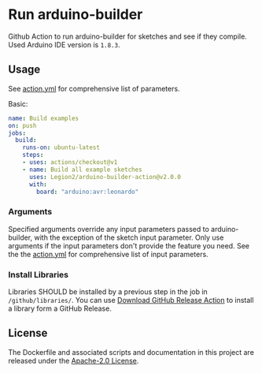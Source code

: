 # Run arduino-builder
Github Action to run arduino-builder for sketches and see if they compile.
Used Arduino IDE version is `1.8.3`.

## Usage
See [action.yml](action.yml) for comprehensive list of parameters.

Basic:
```yaml
name: Build examples
on: push
jobs:
  build:
    runs-on: ubuntu-latest
    steps:
    - uses: actions/checkout@v1
    - name: Build all example sketches
      uses: Legion2/arduino-builder-action@v2.0.0
      with:
        board: "arduino:avr:leonardo"
```

### Arguments
Specified arguments override any input parameters passed to arduino-builder, with the exception of the sketch input parameter.
Only use arguments if the input parameters don't provide the feature you need.
See the the [action.yml](action.yml) for comprehensive list of input parameters.

### Install Libraries
Libraries SHOULD be installed by a previous step in the job in `/github/libraries/`.
You can use [Download GitHub Release Action](https://github.com/marketplace/actions/download-github-release) to install a library form a GitHub Release.

## License
The Dockerfile and associated scripts and documentation in this project are released under the [Apache-2.0 License](LICENSE).

